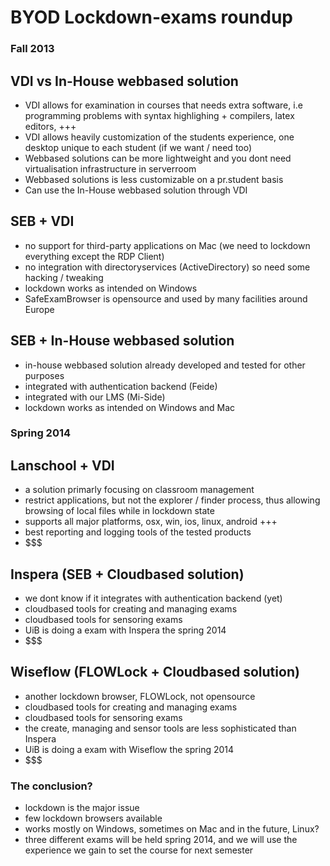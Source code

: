 # BYOD Lockdown-exams roundup

### Fall 2013
## VDI vs In-House webbased solution
* VDI allows for examination in courses that needs extra software, i.e programming problems with syntax highlighing + compilers, latex editors, +++
* VDI allows heavily customization of the students experience, one desktop unique to each student (if we want / need too)
* Webbased solutions can be more lightweight and you dont need virtualisation infrastructure in serverroom
* Webbased solutions is less customizable on a pr.student basis
* Can use the In-House webbased solution through VDI

## SEB + VDI
* no support for third-party applications on Mac (we need to lockdown everything except the RDP Client)
* no integration with directoryservices (ActiveDirectory) so need some hacking / tweaking
* lockdown works as intended on Windows
* SafeExamBrowser is opensource and used by many facilities around Europe

## SEB + In-House webbased solution
* in-house webbased solution already developed and tested for other purposes
* integrated with authentication backend (Feide)
* integrated with our LMS (Mi-Side)
* lockdown works as intended on Windows and Mac

### Spring 2014
## Lanschool + VDI
* a solution primarly focusing on classroom management
* restrict applications, but not the explorer / finder process, thus allowing browsing of local files while in lockdown state
* supports all major platforms, osx, win, ios, linux, android +++
* best reporting and logging tools of the tested products
* $$$

## Inspera (SEB + Cloudbased solution)
* we dont know if it integrates with authentication backend (yet)
* cloudbased tools for creating and managing exams
* cloudbased tools for sensoring exams
* UiB is doing a exam with Inspera the spring 2014
* $$$

## Wiseflow (FLOWLock + Cloudbased solution)
* another lockdown browser, FLOWLock, not opensource
* cloudbased tools for creating and managing exams
* cloudbased tools for sensoring exams
* the create, managing and sensor tools are less sophisticated than Inspera
* UiB is doing a exam with Wiseflow the spring 2014
* $$$

### The conclusion?
* lockdown is the major issue
* few lockdown browsers available
* works mostly on Windows, sometimes on Mac and in the future, Linux?
* three different exams will be held spring 2014, and we will use the experience we gain to set the course for next semester


